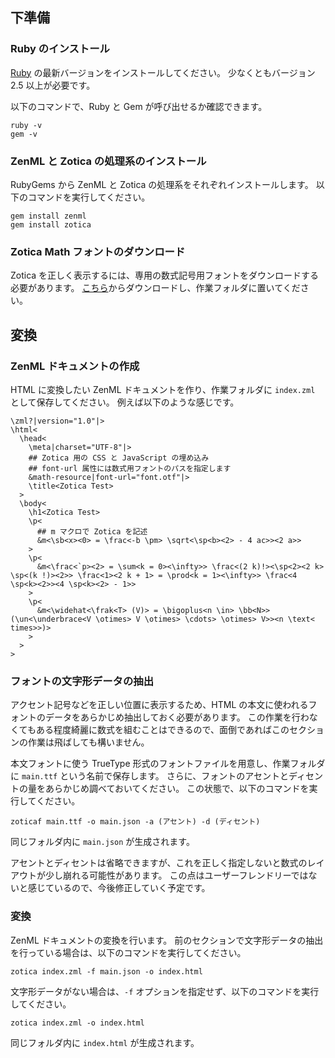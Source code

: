 ## 下準備

### Ruby のインストール
[Ruby](https://www.ruby-lang.org/ja/) の最新バージョンをインストールしてください。
少なくともバージョン 2.5 以上が必要です。

以下のコマンドで、Ruby と Gem が呼び出せるか確認できます。
```
ruby -v
gem -v
```

### ZenML と Zotica の処理系のインストール
RubyGems から ZenML と Zotica の処理系をそれぞれインストールします。
以下のコマンドを実行してください。
```
gem install zenml
gem install zotica
```

### Zotica Math フォントのダウンロード
Zotica を正しく表示するには、専用の数式記号用フォントをダウンロードする必要があります。
[こちら](https://github.com/Ziphil/ZenithalMathWeb/blob/master/source/zotica/resource/font.otf)からダウンロードし、作業フォルダに置いてください。

## 変換

### ZenML ドキュメントの作成
HTML に変換したい ZenML ドキュメントを作り、作業フォルダに `index.zml` として保存してください。
例えば以下のような感じです。
```
\zml?|version="1.0"|>
\html<
  \head<
    \meta|charset="UTF-8"|>
    ## Zotica 用の CSS と JavaScript の埋め込み
    ## font-url 属性には数式用フォントのパスを指定します
    &math-resource|font-url="font.otf"|>
    \title<Zotica Test>
  >
  \body<
    \h1<Zotica Test>
    \p<
      ## m マクロで Zotica を記述
      &m<\sb<x><0> = \frac<-b \pm> \sqrt<\sp<b><2> - 4 ac>><2 a>>
    >
    \p<
      &m<\frac<`p><2> = \sum<k = 0><\infty>> \frac<(2 k)!><\sp<2><2 k> \sp<(k !)><2>> \frac<1><2 k + 1> = \prod<k = 1><\infty>> \frac<4 \sp<k><2>><4 \sp<k><2> - 1>>
    >
    \p<
      &m<\widehat<\frak<T> (V)> = \bigoplus<n \in> \bb<N>> (\un<\underbrace<V \otimes> V \otimes> \cdots> \otimes> V>><n \text< times>>)>
    >
  >
>
```

### フォントの文字形データの抽出
アクセント記号などを正しい位置に表示するため、HTML の本文に使われるフォントのデータをあらかじめ抽出しておく必要があります。
この作業を行わなくてもある程度綺麗に数式を組むことはできるので、面倒であればこのセクションの作業は飛ばしても構いません。

本文フォントに使う TrueType 形式のフォントファイルを用意し、作業フォルダに `main.ttf` という名前で保存します。
さらに、フォントのアセントとディセントの量をあらかじめ調べておいてください。
この状態で、以下のコマンドを実行してください。
```
zoticaf main.ttf -o main.json -a (アセント) -d (ディセント)
```
同じフォルダ内に `main.json` が生成されます。

アセントとディセントは省略できますが、これを正しく指定しないと数式のレイアウトが少し崩れる可能性があります。
この点はユーザーフレンドリーではないと感じているので、今後修正していく予定です。

### 変換
ZenML ドキュメントの変換を行います。
前のセクションで文字形データの抽出を行っている場合は、以下のコマンドを実行してください。
```
zotica index.zml -f main.json -o index.html
```
文字形データがない場合は、`-f` オプションを指定せず、以下のコマンドを実行してください。
```
zotica index.zml -o index.html
```
同じフォルダ内に `index.html` が生成されます。